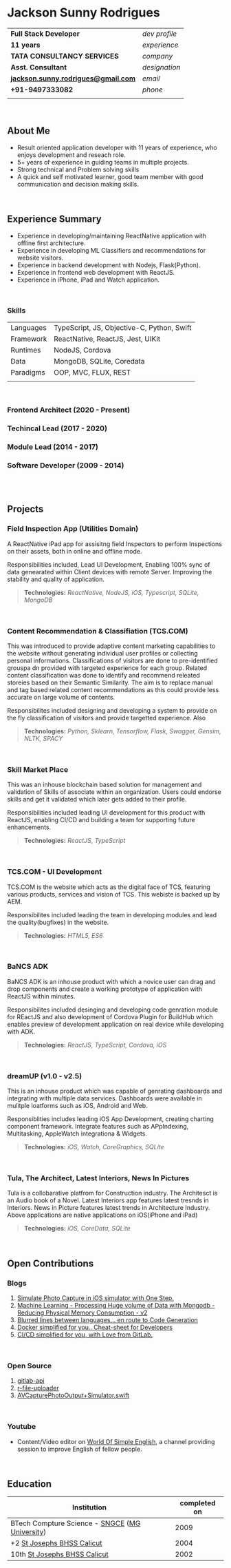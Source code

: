 # Jackson Sunny Rodrigues


|| | 
|---|:---|
|**Full Stack Developer**|*dev profile*|
|**11 years**|*experience*|
|**TATA CONSULTANCY SERVICES**|*company*|
|**Asst. Consultant**|*designation*|
| **jackson.sunny.rodrigues@gmail.com**| *email* |
| **+91-9497333082**|*phone*|
|||

<br>

## About Me
- Result oriented application developer with 11 years of experience, who enjoys development and reseach role.
- 5+ years of experience in guiding teams in multiple projects.
- Strong technical and Problem solving skills
- A quick and self motivated learner, good team member with good communication and decision making skills.

<br>

## Experience Summary
- Experience in developing/maintaining ReactNative application with offline first architecture.
- Experience in developing ML Classifiers and recommendations for website visitors.
- Experience in backend development with Nodejs, Flask(Python).
- Experience in frontend web development with ReactJS.
- Experience in iPhone, iPad and Watch application.

<br>

### Skills
| | |
|---|---|
| Languages | TypeScript, JS, Objective-C, Python, Swift |
| Framework | ReactNative, ReactJS, Jest, UIKit |
| Runtimes | NodeJS, Cordova |
| Data | MongoDB, SQLite, Coredata |
| Paradigms | OOP, MVC, FLUX, REST |
|||

<br>

### Frontend Architect (2020 - Present)


### Techincal Lead (2017 - 2020)


### Module Lead (2014 - 2017)


### Software Developer (2009 - 2014)

<br>
<br>

## Projects

### Field Inspection App (Utilities Domain)
A ReactNative iPad app for assisitng field Inspectors to perform Inspections on their assets, both in online and offline mode. 

Responsibilities included, Lead UI Development, Enabling 100% sync of data genearated within Client devices with remote Server. Improving the stability and quality of application. 

> **Technologies:** *ReactNative, NodeJS, iOS, Typescript, SQLite, MongoDB*

<br>

### Content Recommendation & Classifiation (TCS.COM)
This was introduced to provide adaptive content marketing capabilities to the website without generating individual user profiles or collecting personal informations. Classifications of visitors are done to pre-identified grouspa dn provided with targeted experience for each group. 
Related content classification was done to identify and recommend releated storeies based on their Semantic Similarity. The aim is to replace manual and tag based related content recommendations as this could provide less accurate on large volume of contents.  

Responsibilites included designing and developing a system to provide on the fly classification of visitors and provide targetted experience. Also 

> **Technologies:** *Python, Sklearn, Tensorflow, Flask, Swagger, Gensim, NLTK, SPACY*

<br>

### Skill Market Place
This was an inhouse blockchain based solution for management and validation of Skills of associate within an organization. Users could endorse skills and get it validated which later gets added to their profile.  

Responsibilities included leading UI development for this product with ReactJS, enabling CI/CD and building a team for supporting future enhancements.

> **Technologies:** *ReactJS, TypeScript*

<br>

### TCS.COM - UI Development
TCS.COM is the website which acts as the digital face of TCS, featuring various products, services and vision of TCS. This webiste is backed up by AEM.  

Responsibilites included leading the team in developing modules and lead the quality(bugfixes) in the website.
> **Technologies:** *HTML5, ES6*

<br>

### BaNCS ADK
BaNCS ADK is an inhouse product with which a novice user can drag and drop components and create a working prototype of application with ReactJS within minutes.  

Responsibilites included desinging and developing code genration module for REactJS and also development of Cordova Plugin for BuildHub which enables preview of development application on real device while developing with ADK.
> **Technologies:** *ReactJS, TypeScript, Cordova, iOS*

<br>

### dreamUP (v1.0 - v2.5)
This is an inhouse product which was capable of genrating dashboards and integrating with multiple data services. Dashboards were available in mulitple loatforms such as iOS, Android and Web. 

Responsiblities includes leading iOS App Development, creating charting component framework. Integrate features such as APpIndexing, Multitasking, AppleWatch integrationa & Widgets.
> **Technologies:** *iOS, Watch, CoreGraphics, SQLite*

<br>

### Tula, The Architect, Latest Interiors, News In Pictures
Tula is a collobarative platfrom for Construction industry.
The Architesct is an Audio book of a Novel.
Latest Interiors app features latest tresnds in Interiors.
News in Picture features latest trends in Architecture Industry.
Above applications are native applications on iOS(iPhone and iPad)
> **Technologies:** *iOS, CoreData, SQLite*

<br>

## Open Contributions

### Blogs
1. [Simulate Photo Capture in iOS simulator with One Step.](https://medium.com/@js.rodrigues/simulate-photo-capture-in-ios-simulator-with-one-step-12965c7a1688)
2. [Machine Learning - Processing Huge volume of Data with Mongodb - Reducing Physical Memory Consumption - v2](https://medium.com/@js.rodrigues/machine-learning-processing-huge-volume-of-data-with-mongodb-reducing-physical-memory-993897bb3b5a)
3. [Blurred lines between languages… en route to Code Generation](https://medium.com/@js.rodrigues/code-generation-blurred-lines-between-languages-16757b77cf89)
4. [Docker simplified for you.. Cheat-sheet for Developers](https://medium.com/@js.rodrigues/docker-simplified-for-you-cheat-sheet-for-developers-ba487744f9ba)
5. [CI/CD simplified for you, with Love from GitLab.](https://medium.com/@js.rodrigues/ci-cd-simplified-for-you-with-love-from-gitlab-fc87eefa2d28)

<br/>

### Open Source
1. [gitlab-api](https://github.com/JacksonSRodrigues/gitlab-api)
2. [r-file-uploader](https://github.com/JacksonSRodrigues/r-file-uploader)
3. [AVCapturePhotoOutput+Simulator.swift](https://gist.github.com/JacksonSRodrigues/d08a8a59c3fbb9b04f4ad5db0dbf5990)

<br/>

### Youtube
- Content/Video editor on [World Of Simple English](https://www.youtube.com/channel/UCiT-wyuqdZvtY9CPiCeRJNw), a channel providing session to improve English of fellow people.


<br/>

## Education
| Institution | completed on|
|---|---|
| BTech Compture Science - [SNGCE](http://www.sngce.ac.in/) ([MG University](https://www.mgu.ac.in/)) | 2009|
| +2 [St Josephs BHSS Calicut](http://www.sjbhss.ac.in/)| 2004|
| 10th [St Josephs BHSS Calicut](http://www.sjbhss.ac.in/)| 2002|


